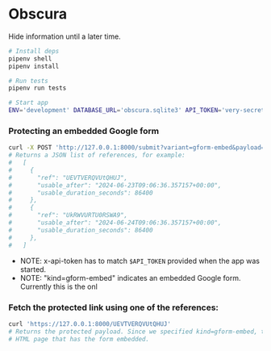 # Obscura

Hide information until a later time.

```sh
# Install deps
pipenv shell
pipenv install

# Run tests
pipenv run tests

# Start app
ENV='development' DATABASE_URL='obscura.sqlite3' API_TOKEN='very-secret' python3 main.py
```


### Protecting an embedded Google form

```sh
curl -X POST 'http://127.0.0.1:8000/submit?variant=gform-embed&payload=https%3A%2F%2Fforms.google.com' -H 'x-api-token: very-secret'
# Returns a JSON list of references, for example:
#   [
#     {
#       "ref": "UEVTVERQVUtQHUJ",
#       "usable_after": "2024-06-23T09:06:36.357157+00:00",
#       "usable_duration_seconds": 86400
#     },
#     {
#       "ref": "UkRWVURTU0RSWA9",
#       "usable_after": "2024-06-24T09:06:36.357157+00:00",
#       "usable_duration_seconds": 86400
#     },
#   ]
```
- NOTE: x-api-token has to match `$API_TOKEN` provided when the app was started. 
- NOTE: "kind=gform-embed" indicates an embedded Google form. Currently this is the onl 


### Fetch the protected link using one of the references:

```sh
curl 'https://127.0.0.1:8000/UEVTVERQVUtQHUJ'
# Returns the protected payload. Since we specified kind=gform-embed, the result will be a
# HTML page that has the form embedded.
```
